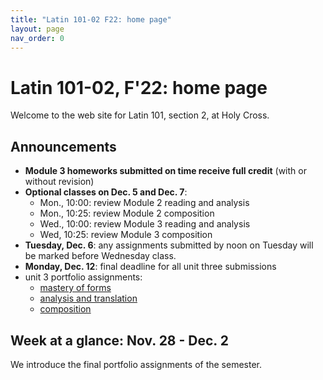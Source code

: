 ```yaml
---
title: "Latin 101-02 F22: home page"
layout: page
nav_order: 0
---
```



# Latin 101-02, F'22: home page

Welcome to the web site for Latin 101, section 2, at Holy Cross.

## Announcements

- **Module 3 homeworks submitted on time receive full credit** (with or without revision)
- **Optional classes on Dec. 5 and Dec. 7**:
    - Mon., 10:00: review Module 2 reading and analysis
    - Mon., 10:25: review Module 2 composition
    - Wed., 10:00: review Module 3 reading and analysis
    - Wed, 10:25: review Module 3 composition
- **Tuesday, Dec. 6**: any assignments submitted by noon on Tuesday will be marked before Wednesday class.
- **Monday, Dec. 12**:  final deadline for all unit three submissions
- unit 3 portfolio assignments: 
    - [mastery of forms](./assignments/unit3/mastery/)
    - [analysis and translation](./assignments/unit3/reading/)
    - [composition](./assignments/unit3/composition/)



## Week at a glance: Nov. 28 - Dec. 2

We introduce the final portfolio assignments of the semester.